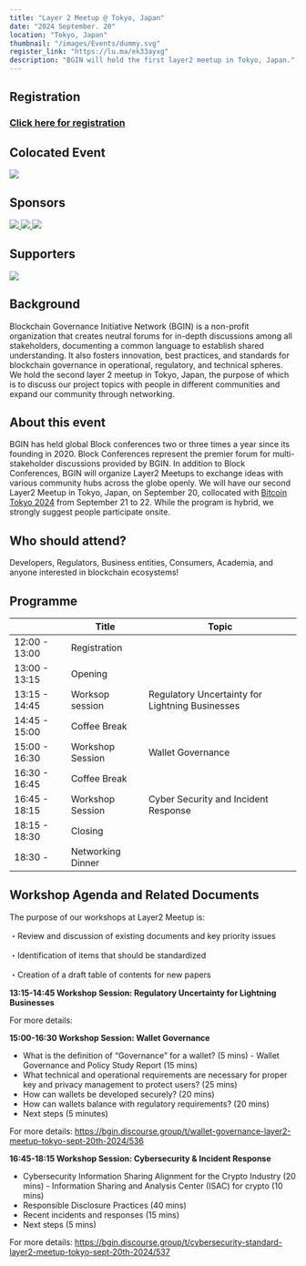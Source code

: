 ```yaml
---
title: "Layer 2 Meetup @ Tokyo, Japan"
date: "2024 September. 20"
location: "Tokyo, Japan"
thumbnail: "/images/Events/dummy.svg"
register_link: "https://lu.ma/ek33ayxg"
description: "BGIN will hold the first layer2 meetup in Tokyo, Japan."
---
```


## Registration

### <b style="color:red;">[Click here for registration](https://lu.ma/ek33ayxg)</b> ### 

## Colocated Event

<div class="events">
    <a href="https://bitcoinconference.tokyo/en/">
        <img src="/images/Events/BitcoinTokyo2024.jpg">
    </a>
</div>

## Sponsors

<div class="sponsors">
    <a href="https://www.garage.co.jp/en/">
        <img src="/images/Events/sponsor/DG.jpeg">
    </a>
    <a href="https://www.ginco.co.jp/en">
        <img src="/images/Events/sponsor/Ginco.jpeg">
    </a>
    <a href="https://fintechjapan.org/en/">
        <img src="/images/Events/sponsor/fintech_assoc_japan.jpg">
    </a>
</div>

## Supporters

<div class="sponsors">
    <a href="https://www.fsa.go.jp/en/">
        <img src="/images/Events/sponsor/JFSA.png">
    </a>
</div>

## Background

Blockchain Governance Initiative Network (BGIN) is a non-profit organization that creates neutral forums for in-depth discussions among all stakeholders, documenting a common language to establish shared understanding. It also fosters innovation, best practices, and standards for blockchain governance in operational, regulatory, and technical spheres. We hold the second layer 2 meetup in Tokyo, Japan, the purpose of which is to discuss our project topics with people in different communities and expand our community through networking. 

## About this event

​BGIN has held global Block conferences two or three times a year since its founding in 2020. Block Conferences represent the premier forum for multi-stakeholder discussions provided by BGIN. In addition to Block Conferences, BGIN will organize Layer2 Meetups to exchange ideas with various community hubs across the globe openly. We will have our second Layer2 Meetup in Tokyo, Japan, on September 20, collocated with [Bitcoin Tokyo 2024](https://bitcoinconference.tokyo/en/) from September 21 to 22. While the program is hybrid, we strongly suggest people participate onsite.

## ​Who should attend?

​Developers, Regulators, Business entities, Consumers, Academia, and anyone interested in blockchain ecosystems!

## Programme

|                     | Title                             | Topic                                |
| ------------------- | --------------------------------- | ------------------------------------ |
| 12:00 - 13:00       | Registration                      |                                      |
| 13:00 - 13:15       | Opening                           |                                      |
| 13:15 - 14:45       | Worksop session                   | Regulatory Uncertainty for Lightning Businesses|
| 14:45 - 15:00       | Coffee Break                      |                                      |
| 15:00 - 16:30       | Workshop Session                  | Wallet Governance                    |
| 16:30 - 16:45       | Coffee Break                      |                                      |
| 16:45 - 18:15       | Workshop Session                  | Cyber Security and Incident Response |
| 18:15 - 18:30       | Closing                           |                                      |
| 18:30 -             | Networking Dinner                 |                                      |

## Workshop Agenda and Related Documents

​The purpose of our workshops at Layer2 Meetup is:

・​Review and discussion of existing documents and key priority issues

​・Identification of items that should be standardized

​・Creation of a draft table of contents for new papers


<b>​13:15-14:45 Workshop Session: Regulatory Uncertainty for Lightning Businesses</b>


For more details: 


<b>​​15:00-16:30 Workshop Session: Wallet Governance</b>


- ​What is the definition of “Governance” for a wallet? (5 mins)
​- Wallet Governance and Policy Study Report (15 mins)
- ​What technical and operational requirements are necessary for proper key and privacy management to protect users? (25 mins)
- ​How can wallets be developed securely? (20 mins)
- ​How can wallets balance with regulatory requirements? (20 mins)
- ​Next steps (5 minutes)

For more details: https://bgin.discourse.group/t/wallet-governance-layer2-meetup-tokyo-sept-20th-2024/536


<b>​16:45-18:15 Workshop Session: Cybersecurity & Incident Response</b>


- Cybersecurity Information Sharing Alignment for the Crypto Industry (20 mins)
​- Information Sharing and Analysis Center (ISAC) for crypto (10 mins)
- ​Responsible Disclosure Practices (40 mins)
- ​Recent incidents and responses (15 mins)
- ​Next steps (5 mins)

For more details: ​https://bgin.discourse.group/t/cybersecurity-standard-layer2-meetup-tokyo-sept-20th-2024/537


